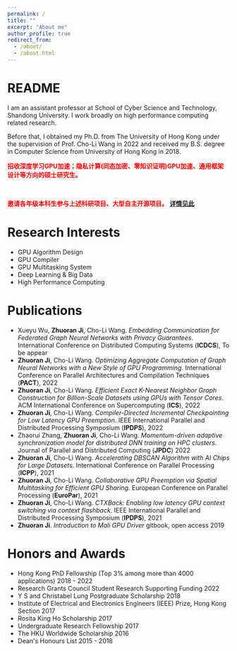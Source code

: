 ```yaml
---
permalink: /
title: ""
excerpt: "About me"
author_profile: true
redirect_from: 
  - /about/
  - /about.html
---
```


README
======

I am an assistant professor at School of Cyber Science and Technology, Shandong University. I work broadly on high performance computing related research. 

Before that, I obtained my Ph.D. from The University of Hong Kong under the supervision of Prof. Cho-Li Wang in 2022 and received my B.S. degree in Computer Science from University of Hong Kong in 2018.



<font color='red'><b>招收深度学习GPU加速；隐私计算(同态加密、零知识证明)GPU加速、通用框架设计等方向的硕士研究生。</b></font>

<br>

<font color='red'><b>邀请各年级本科生参与上述科研项目、大型自主开源项目。</b></font>
**[详情见此](/recruit/)**


Research Interests
======

- GPU Algorithm Design
- GPU Compiler
- GPU Multitasking System
- Deep Learning & Big Data
- High Performance Computing




Publications
======

- Xueyu Wu, **Zhuoran Ji**, Cho-Li Wang. *Embedding Communication for Federated Graph Neural Networks with Privacy Guarantees*. International Conference on Distributed Computing Systems (**ICDCS**), To be appear
- **Zhuoran Ji**, Cho-Li Wang. *Optimizing Aggregate Computation of Graph Neural Networks with a New Style of GPU Programming*. International Conference on Parallel Architectures and Compilation Techniques (**PACT**), 2022
- **Zhuoran Ji**, Cho-Li Wang. *Efficient Exact K-Nearest Neighbor Graph Construction for Billion-Scale Datasets using GPUs with Tensor Cores*. ACM International Conference on Supercomputing (**ICS**), 2022
- **Zhuoran Ji**, Cho-Li Wang. *Compiler-Directed Incremental Checkpointing for Low Latency GPU Preemption*. IEEE International Parallel and Distributed Processing Symposium (**IPDPS**), 2022
- Zhaorui Zhang, **Zhuoran Ji**, Cho-Li Wang. *Momentum-driven adaptive synchronization model for distributed DNN training on HPC clusters*. Journal of Parallel and Distributed Computing (**JPDC**) 2022
- **Zhuoran Ji**, Cho-Li Wang. *Accelerating DBSCAN Algorithm with AI Chips for Large Datasets*. International Conference on Parallel Processing (**ICPP**), 2021
- **Zhuoran Ji**, Cho-Li Wang. *Collaborative GPU Preemption via Spatial Multitasking for Efficient GPU Sharing*. European Conference on Parallel Processing (**EuroPar**), 2021
- **Zhuoran Ji**, Cho-Li Wang. *CTXBack: Enabling low latency GPU context switching via context flashback*. IEEE International Parallel and Distributed Processing Symposium (**IPDPS**), 2021
- **Zhuoran Ji**. *Introduction to Mali GPU Driver* gitbook, open access 2019


Honors and Awards
======
- Hong Kong PhD Fellowship (Top 3% among more than 4000 applications) 2018 - 2022
- Research Grants Council Student Research Supporting Funding 2022
- Y S and Christabel Lung Postgraduate Scholarship 2018
- Institute of Electrical and Electronics Engineers (IEEE) Prize, Hong Kong Section 2017
- Rosita King Ho Scholarship 2017
- Undergraduate Research Fellowship 2017
- The HKU Worldwide Scholarship 2016
- Dean's Honours List 2015 - 2018